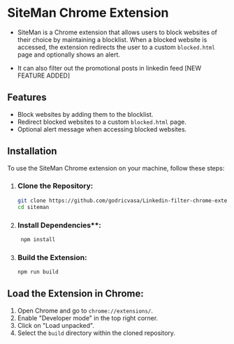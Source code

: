 # SiteMan Chrome Extension

<!-- # YouTube demo video: https://youtu.be/1jJV2YvabxM?feature=shared -->

- SiteMan is a Chrome extension that allows users to block websites of their choice by maintaining a blocklist. When a blocked website is accessed, the extension redirects the user to a custom `blocked.html` page and optionally shows an alert.

- It can also filter out the promotional posts in linkedin feed [NEW FEATURE ADDED]

## Features

- Block websites by adding them to the blocklist.
- Redirect blocked websites to a custom `blocked.html` page.
- Optional alert message when accessing blocked websites.

## Installation

To use the SiteMan Chrome extension on your machine, follow these steps:

1. ### Clone the Repository:

   ```bash
   git clone https://github.com/godricvasa/Linkedin-filter-chrome-extenstion.git
   cd siteman
   ```

2. ### Install Dependencies\*\*:

   ```bash
    npm install
   ```

3. ### Build the Extension:

   ```bash
   npm run build
   ```

## Load the Extension in Chrome:

1. Open Chrome and go to `chrome://extensions/`.
2. Enable "Developer mode" in the top right corner.
3. Click on "Load unpacked".
4. Select the `build` directory within the cloned repository.
